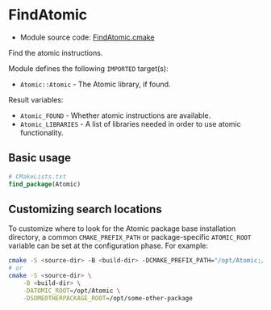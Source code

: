 <!-- This is auto-generated file. -->
# FindAtomic

* Module source code: [FindAtomic.cmake](https://github.com/petk/php-build-system/blob/master/cmake/cmake/modules/FindAtomic.cmake)

Find the atomic instructions.

Module defines the following `IMPORTED` target(s):

* `Atomic::Atomic` - The Atomic library, if found.

Result variables:

* `Atomic_FOUND` - Whether atomic instructions are available.
* `Atomic_LIBRARIES` - A list of libraries needed in order to use atomic
  functionality.

## Basic usage

```cmake
# CMakeLists.txt
find_package(Atomic)
```

## Customizing search locations

To customize where to look for the Atomic package base
installation directory, a common `CMAKE_PREFIX_PATH` or
package-specific `ATOMIC_ROOT` variable can be set at
the configuration phase. For example:

```sh
cmake -S <source-dir> -B <build-dir> -DCMAKE_PREFIX_PATH="/opt/Atomic;/opt/some-other-package"
# or
cmake -S <source-dir> \
    -B <build-dir> \
    -DATOMIC_ROOT=/opt/Atomic \
    -DSOMEOTHERPACKAGE_ROOT=/opt/some-other-package
```
